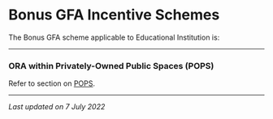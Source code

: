 # Bonus GFA Incentive Schemes

The Bonus GFA scheme applicable to Educational Institution is:

---

### ORA within Privately-Owned Public Spaces (POPS)

Refer to section on [POPS](https://www.ura.gov.sg/Corporate/Guidelines/Development-Control/gross-floor-area/GFA/Privately-OwnedPublicSpacesPOPS).

---

*Last updated on 7 July 2022*
